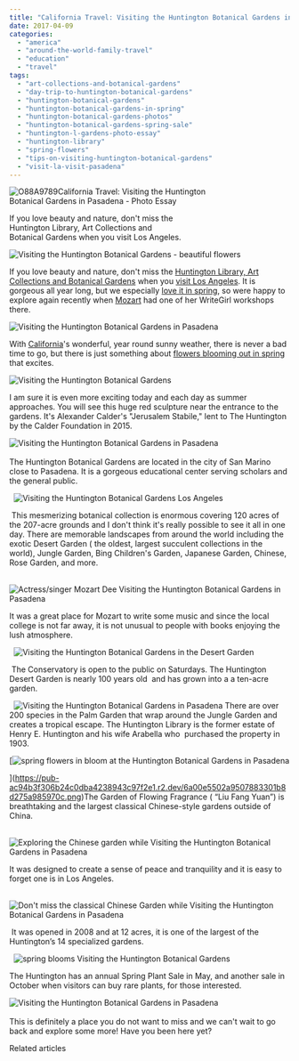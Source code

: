 ```yaml
---
title: "California Travel: Visiting the Huntington Botanical Gardens in Pasadena - Photo Essay"
date: 2017-04-09
categories: 
  - "america"
  - "around-the-world-family-travel"
  - "education"
  - "travel"
tags: 
  - "art-collections-and-botanical-gardens"
  - "day-trip-to-huntington-botanical-gardens"
  - "huntington-botanical-gardens"
  - "huntington-botanical-gardens-in-spring"
  - "huntington-botanical-gardens-photos"
  - "huntington-botanical-gardens-spring-sale"
  - "huntington-l-gardens-photo-essay"
  - "huntington-library"
  - "spring-flowers"
  - "tips-on-visiting-huntington-botanical-gardens"
  - "visit-la-visit-pasadena"
---
```


![O88A9789](https://pub-ac94b3f306b24c0dba4238943c97f2e1.r2.dev/6a00e5502a9507883301b8d26a4ec7970c-scaled.jpg)California Travel: Visiting the Huntington  
Botanical Gardens in Pasadena - Photo Essay   
  
If you love beauty and nature, don't miss the  
Huntington Library, Art Collections and  
Botanical Gardens when you visit Los Angeles.  

<!--more-->  
  
![Visiting the Huntington  Botanical Gardens - beautiful flowers ](https://pub-ac94b3f306b24c0dba4238943c97f2e1.r2.dev/6a00e5502a9507883301b7c8dfec50970b.png)  
  
If you love beauty and nature, don't miss the [Huntington Library, Art Collections and Botanical Gardens](http://www.huntington.org "huntington gardens") when you [visit Los Angeles](https://pub-ac94b3f306b24c0dba4238943c97f2e1.r2.dev/2015/08/travel-to-la-without-a-car-.html "visiting los angeles without a car"). It is gorgeous all year long, but we especially [love it in spring](https://pub-ac94b3f306b24c0dba4238943c97f2e1.r2.dev/2012/03/spring-fever-flowers-in-bloom.html "spring flowers"), so were happy to explore again recently when [Mozart](https://pub-ac94b3f306b24c0dba4238943c97f2e1.r2.dev/2016/04/mozart-wins-best-actress-award-.html "Mozart Dee ") had one of her WriteGirl workshops there.   
  
![Visiting the Huntington Botanical Gardens in Pasadena](https://pub-ac94b3f306b24c0dba4238943c97f2e1.r2.dev/6a00e5502a9507883301bb098e6bc0970d.png)  
  
With [California](https://pub-ac94b3f306b24c0dba4238943c97f2e1.r2.dev/2012/08/top-10-california-destinations.html "California best destinations")'s wonderful, year round sunny weather, there is never a bad time to go, but there is just something about [flowers blooming out in spring](https://pub-ac94b3f306b24c0dba4238943c97f2e1.r2.dev/2014/03/15-stunning-flower-photos-to-spread-springs-joy.html "spring flowers") that excites.   
  
![Visiting the Huntington Botanical Gardens ](https://pub-ac94b3f306b24c0dba4238943c97f2e1.r2.dev/6a00e5502a9507883301bb098e6bcd970d.png)  
  
I am sure it is even more exciting today and each day as summer approaches. You will see this huge red sculpture near the entrance to the gardens. It's Alexander Calder's "Jerusalem Stabile," lent to The Huntington by the Calder Foundation in 2015. 

![Visiting the Huntington Botanical Gardens in Pasadena](https://pub-ac94b3f306b24c0dba4238943c97f2e1.r2.dev/6a00e5502a9507883301bb098e6bef970d.png)  
   
The Huntington Botanical Gardens are located in the city of San Marino close to Pasadena. It is a gorgeous educational center serving scholars and the general public. 

  ![Visiting the Huntington Botanical Gardens Los Angeles](https://pub-ac94b3f306b24c0dba4238943c97f2e1.r2.dev/6a00e5502a9507883301b7c8eb4845970b.png)

 This mesmerizing botanical collection is enormous covering 120 acres of the 207-acre grounds and I don't think it's really possible to see it all in one day. There are memorable landscapes from around the world including the exotic Desert Garden ( the oldest, largest succulent collections in the world), Jungle Garden, Bing Children's Garden, Japanese Garden, Chinese, Rose Garden, and more. 

  ![Actress/singer Mozart Dee Visiting the Huntington Botanical Gardens in Pasadena](https://pub-ac94b3f306b24c0dba4238943c97f2e1.r2.dev/6a00e5502a9507883301bb098e6bfc970d.png)

It was a great place for Mozart to write some music and since the local college is not far away, it is not unusual to people with books enjoying the lush atmosphere. 

  ![Visiting the Huntington Botanical Gardens in the Desert Garden ](https://pub-ac94b3f306b24c0dba4238943c97f2e1.r2.dev/6a00e5502a9507883301b7c8eb4863970b.png)

 The Conservatory is open to the public on Saturdays. The Huntington Desert Garden is nearly 100 years old  and has grown into a a ten-acre garden.

  ![Visiting the Huntington Botanical Gardens in Pasadena](https://pub-ac94b3f306b24c0dba4238943c97f2e1.r2.dev/6a00e5502a9507883301b7c8eb486e970b.png) There are over 200 species in the Palm Garden that wrap around the Jungle Garden and creates a tropical escape. The Huntington Library is the former estate of Henry E. Huntington and his wife Arabella who  purchased the property in 1903. 
  
[![spring flowers in bloom at the Huntington Botanical Gardens in Pasadena](https://pub-ac94b3f306b24c0dba4238943c97f2e1.r2.dev/6a00e5502a9507883301b8d275a985970c.png "spring flowers in bloom at the Huntington Botanical Gardens in Pasadena")  
  
](https://pub-ac94b3f306b24c0dba4238943c97f2e1.r2.dev/6a00e5502a9507883301b8d275a985970c.png)The Garden of Flowing Fragrance ( “Liu Fang Yuan”) is breathtaking and the largest classical Chinese-style gardens outside of China.

  ![Exploring the Chinese garden while Visiting the Huntington Botanical Gardens in Pasadena](https://pub-ac94b3f306b24c0dba4238943c97f2e1.r2.dev/6a00e5502a9507883301b8d275a999970c.png)

It was designed to create a sense of peace and tranquility and it is easy to forget one is in Los Angeles. 

  ![Don't miss the classical Chinese Garden while Visiting the Huntington Botanical Gardens in Pasadena](https://pub-ac94b3f306b24c0dba4238943c97f2e1.r2.dev/6a00e5502a9507883301b7c8eb4890970b.png)

 It was opened in 2008 and at 12 acres, it is one of the largest of the Huntington’s 14 specialized gardens.

  ![spring blooms Visiting the Huntington Botanical Gardens ](https://pub-ac94b3f306b24c0dba4238943c97f2e1.r2.dev/6a00e5502a9507883301b8d275a9b7970c.png)

The Huntington has an annual Spring Plant Sale in May, and another sale in October when visitors can buy rare plants, for those interested. 

![Visiting the Huntington Botanical Gardens in Pasadena](https://pub-ac94b3f306b24c0dba4238943c97f2e1.r2.dev/6a00e5502a9507883301b8d275a9c1970c.png)  
   
This is definitely a place you do not want to miss and we can't wait to go back and explore some more! Have you been here yet?   
  

Related articles

